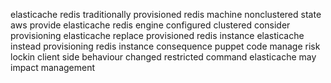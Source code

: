 elasticache redis traditionally provisioned redis machine nonclustered state aws provide elasticache redis engine configured clustered consider provisioning elasticache replace provisioned redis instance elasticache instead provisioning redis instance consequence puppet code manage risk lockin client side behaviour changed restricted command elasticache may impact management